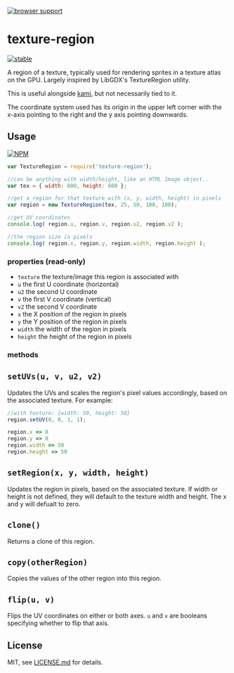 [![browser support](https://ci.testling.com/mattdesl/texture-region.png)](https://ci.testling.com/mattdesl/texture-region)

# texture-region

[![stable](http://badges.github.io/stability-badges/dist/stable.svg)](http://github.com/badges/stability-badges)

A region of a texture, typically used for rendering sprites in a texture atlas on the GPU. Largely inspired by LibGDX's TextureRegion utility. 

This is useful alongside [kami](http://github.com/mattdesl/kami), but not necessarily tied to it.

The coordinate system used has its origin in the upper left corner with the x-axis pointing to the right and the y axis pointing downwards.

## Usage

[![NPM](https://nodei.co/npm/texture-region.png)](https://nodei.co/npm/texture-region/)


```js
var TextureRegion = require('texture-region');

//can be anything with width/height, like an HTML Image object..
var tex = { width: 800, height: 600 };

//get a region for that texture with (x, y, width, height) in pixels
var region = new TextureRegion(tex, 25, 50, 100, 100);

//get UV coordinates
console.log( region.u, region.v, region.u2, region.v2 );

//the region size in pixels
console.log( region.x, region.y, region.width, region.height );
```

### properties (read-only)

- `texture` the texture/image this region is associated with
- `u` the first U coordinate (horizontal)
- `u2` the second U coordinate
- `v` the first V coordinate (vertical)
- `v2` the second V coordinate
- `x` the X position of the region in pixels
- `y` the Y position of the region in pixels
- `width` the width of the region in pixels
- `height` the height of the region in pixels

### methods

## `setUVs(u, v, u2, v2)`

Updates the UVs and scales the region's pixel values accordingly, based on the associated texture. For example:

```js
//with texture: {width: 50, height: 50}
region.setUV(0, 0, 1, 1);

region.x => 0
region.y => 0
region.width => 50
region.height => 50
```

## `setRegion(x, y, width, height)`

Updates the region in pixels, based on the associated texture. If width or height is not defined, they will default to the texture width and height. The x and y will defualt to zero.

## `clone()`

Returns a clone of this region.

## `copy(otherRegion)`

Copies the values of the other region into this region.

## `flip(u, v)`

Flips the UV coordinates on either or both axes. `u` and `v` are booleans specifying whether to flip that axis.

## License

MIT, see [LICENSE.md](http://github.com/mattdesl/texture-region/blob/master/LICENSE.md) for details.
